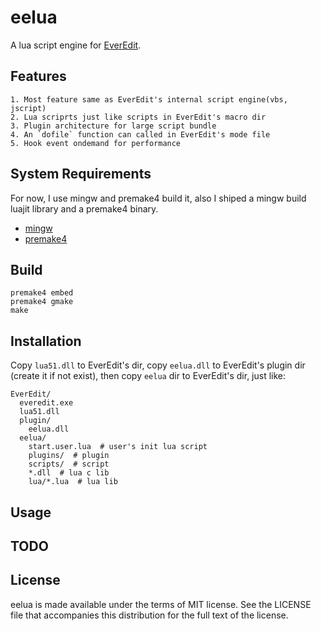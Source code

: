 eelua
=====

A lua script engine for [EverEdit](http://www.everedit.net/).

Features
--------

    1. Most feature same as EverEdit's internal script engine(vbs, jscript)
    2. Lua scriprts just like scripts in EverEdit's macro dir
    3. Plugin architecture for large script bundle
    4. An `dofile` function can called in EverEdit's mode file
    5. Hook event ondemand for performance

System Requirements
-------------------

For now, I use mingw and premake4 build it, also I shiped a mingw build luajit library and a premake4 binary.

- [mingw](http://www.mingw.org/)
- [premake4](http://industriousone.com/premake)

Build
-----

```
premake4 embed
premake4 gmake
make
```

Installation
------------

Copy `lua51.dll` to EverEdit's dir, copy `eelua.dll` to EverEdit's plugin dir (create it if not exist), then
copy `eelua` dir to EverEdit's dir, just like:

```
EverEdit/
  everedit.exe
  lua51.dll
  plugin/
    eelua.dll
  eelua/
    start.user.lua  # user's init lua script
    plugins/  # plugin
    scripts/  # script
    *.dll  # lua c lib
    lua/*.lua  # lua lib
```

Usage
-----

TODO
----

License
-------

eelua is made available under the terms of MIT license. See the LICENSE file that accompanies this distribution for the full text of the license.

